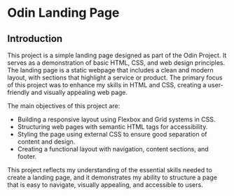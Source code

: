 # Odin Landing Page

## Introduction

This project is a simple landing page designed as part of the Odin Project. It serves as a demonstration of basic HTML, CSS, and web design principles. The landing page is a static webpage that includes a clean and modern layout, with sections that highlight a service or product. The primary focus of this project was to enhance my skills in HTML and CSS, creating a user-friendly and visually appealing web page.

The main objectives of this project are:

- Building a responsive layout using Flexbox and Grid systems in CSS.
- Structuring web pages with semantic HTML tags for accessibility.
- Styling the page using external CSS to ensure good separation of content and design.
- Creating a functional layout with navigation, content sections, and footer.

This project reflects my understanding of the essential skills needed to create a landing page, and it demonstrates my ability to structure a page that is easy to navigate, visually appealing, and accessible to users.
